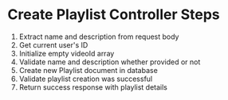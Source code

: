 # Create Playlist Controller Steps

1. Extract name and description from request body
2. Get current user's ID
3. Initialize empty videoId array
4. Validate name and description whether provided or not
5. Create new Playlist document in database
6. Validate playlist creation was successful
7. Return success response with playlist details